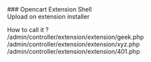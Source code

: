 <div>
### Opencart Extension Shell
</div>
Upload on extension installer

How to call it ?<br>
/admin/controller/extension/extension/geek.php<br>
/admin/controller/extension/extension/xyz.php<br>
/admin/controller/extension/extension/401.php
